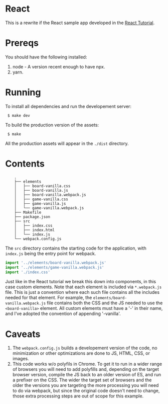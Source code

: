 React
=====

This is a rewrite if the React sample app developed in the [React Tutorial](https://reactjs.org/tutorial/tutorial.html).

Prereqs
=======

You should have the following installed:

1. node - A version recent enough to have npx.
2. yarn.

Running
=======

To install all dependencies and run the developement server:

     $ make dev

To build the production version of the assets:

     $ make

All the production assets will appear in the `./dist` directory.

Contents
========

		.
		├── elements
		│   ├── board-vanilla.css
		│   ├── board-vanilla.js
		│   ├── board-vanilla.webpack.js
		│   ├── game-vanilla.css
		│   ├── game-vanilla.js
		│   └── game-vanilla.webpack.js
		├── Makefile
		├── package.json
		├── src
		│   ├── index.css
		│   ├── index.html
		│   └── index.js
		└── webpack.config.js

The `src` directory contains the starting code for the application, with
`index.js` being the entry point for webpack.

```javascript
import '../elements/board-vanilla.webpack.js'
import '../elements/game-vanilla.webpack.js'
import './index.css'
```

Just like in the React tutorial we break this down into components, in this
case custom elements. Note that each element is included via `*.webpack.js`
file. This is just a convention where each such file contains all the
includes needed for that element. For example, the
`elements/board-vanilla.webpack.js` file contains both the CSS and the JS
needed to use the `<board-vanilla>` element. All custom elements must have
a '-' in their name, and I've adopted the convention of appending
'-vanilla'.


Caveats
=======

1. The `webpack.config.js` builds a developement version of the code, no
   minimization or other optimizations are done to JS, HTML, CSS, or images.
2. This code works w/o polyfils in Chrome. To get it to run in a wider range
   of browsers you will need to add polyfills and, depending on the target
   browser version, compile the JS back to an older version of ES, and run a
   prefixer on the CSS. The wider the target set of browsers and the older the
   versions you are targeting the more processing you will need to do via
   webpack, but since the original code doesn't need to change, those extra
   processing steps are out of scope for this example.
